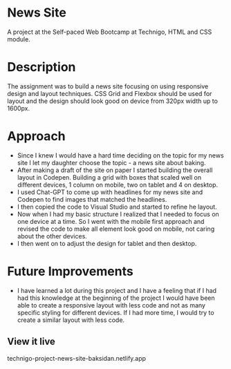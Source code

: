 # News Site
A project at the Self-paced Web Bootcamp at Technigo, HTML and CSS module. 


# Description
The assignment was to build a news site focusing on using responsive design and layout techniques. CSS Grid and Flexbox should be used for layout and the design should look good on device from 320px width up to 1600px.

# Approach
- Since I knew I would have a hard time deciding on the topic for my news site I let my daughter choose the topic - a news site about baking.
- After making a draft of the site on paper I started building the overall layout in Codepen. Building a grid with boxes that scaled well on different devices, 1 column on mobile, two on tablet and 4 on desktop.
- I used Chat-GPT to come up with headlines for my news site and Codepen to find images that matched the headlines.
- I then copied the code to Visual Studio and started to refine he layout.
- Now when I had my basic structure I realized that I needed to focus on one device at a time. So I went with the mobile first approach and revised the code to make all element look good on mobile, not caring about the other devices.
- I then went on to adjust the design for tablet and then desktop.

# Future Improvements
- I have learned a lot during this project and I have a feeling that if I had had this knowledge at the beginning of the project I would have been able to create a responsive layout with less code and not as many specific styling for different devices. If I had more time, I would try to create a similar layout with less code.

## View it live
technigo-project-news-site-baksidan.netlify.app

